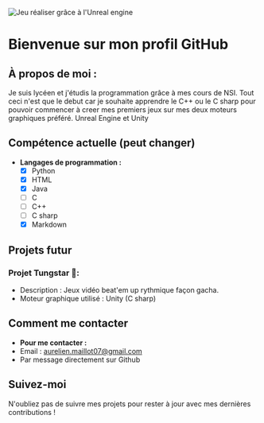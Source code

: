 ![Jeu réaliser grâce à l'Unreal engine]("https://siecledigital.fr/wp-content/uploads/2022/04/unreal_engine_5.jpg")

# Bienvenue sur mon profil GitHub

## À propos de moi :
Je suis lycéen et j'étudis la programmation grâce à mes cours de NSI. Tout ceci n'est que le debut car je souhaite apprendre le C++ ou le C sharp pour pouvoir commencer à creer mes premiers jeux sur mes deux moteurs graphiques préféré. Unreal Engine et Unity

## Compétence actuelle (peut changer)
- **Langages de programmation :**
  - [x] Python 
  - [x] HTML
  - [x] Java
  - [ ] C
  - [ ] C++
  - [ ] C sharp
  - [x] Markdown

## Projets futur
### Projet Tungstar 🚀: 
- Description : Jeux vidéo beat'em up rythmique façon gacha.
- Moteur graphique utilisé : Unity (C sharp)

## Comment me contacter
- **Pour me contacter :**
- Email : aurelien.maillot07@gmail.com
- Par message directement sur Github

## Suivez-moi
N'oubliez pas de suivre mes projets pour rester à jour avec mes dernières contributions !
